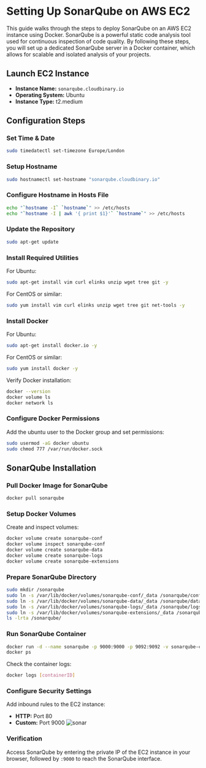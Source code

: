 # Setting Up SonarQube on AWS EC2

This guide walks through the steps to deploy SonarQube on an AWS EC2 instance using Docker. SonarQube is a powerful static code analysis tool used for continuous inspection of code quality. By following these steps, you will set up a dedicated SonarQube server in a Docker container, which allows for scalable and isolated analysis of your projects.

## Launch EC2 Instance

- **Instance Name:** `sonarqube.cloudbinary.io`
- **Operating System:** Ubuntu
- **Instance Type:** t2.medium

## Configuration Steps

### Set Time & Date

```bash
sudo timedatectl set-timezone Europe/London
```

### Setup Hostname

```bash
sudo hostnamectl set-hostname "sonarqube.cloudbinary.io"
```

### Configure Hostname in Hosts File

```bash
echo "`hostname -I` `hostname`" >> /etc/hosts
echo "`hostname -I | awk '{ print $1}'` `hostname`" >> /etc/hosts
```

### Update the Repository

```bash
sudo apt-get update
```

### Install Required Utilities

For Ubuntu:

```bash
sudo apt-get install vim curl elinks unzip wget tree git -y
```

For CentOS or similar:

```bash
sudo yum install vim curl elinks unzip wget tree git net-tools -y
```

### Install Docker

For Ubuntu:

```bash
sudo apt-get install docker.io -y
```

For CentOS or similar:

```bash
sudo yum install docker -y
```

Verify Docker installation:

```bash
docker --version
docker volume ls
docker network ls
```

### Configure Docker Permissions

Add the ubuntu user to the Docker group and set permissions:

```bash
sudo usermod -aG docker ubuntu
sudo chmod 777 /var/run/docker.sock
```

## SonarQube Installation

### Pull Docker Image for SonarQube

```bash
docker pull sonarqube
```

### Setup Docker Volumes

Create and inspect volumes:

```bash
docker volume create sonarqube-conf
docker volume inspect sonarqube-conf
docker volume create sonarqube-data
docker volume create sonarqube-logs
docker volume create sonarqube-extensions
```

### Prepare SonarQube Directory

```bash
sudo mkdir /sonarqube
sudo ln -s /var/lib/docker/volumes/sonarqube-conf/_data /sonarqube/conf
sudo ln -s /var/lib/docker/volumes/sonarqube-data/_data /sonarqube/data
sudo ln -s /var/lib/docker/volumes/sonarqube-logs/_data /sonarqube/logs
sudo ln -s /var/lib/docker/volumes/sonarqube-extensions/_data /sonarqube/extensions
ls -lrta /sonarqube/
```

### Run SonarQube Container

```bash
docker run -d --name sonarqube -p 9000:9000 -p 9092:9092 -v sonarqube-conf:/sonarqube/conf -v sonarqube-data:/sonarqube/data -v sonarqube-logs:/sonarqube/logs -v sonarqube-extensions:/sonarqube/extensions sonarqube
docker ps
```

Check the container logs:

```bash
docker logs [containerID]
```

### Configure Security Settings

Add inbound rules to the EC2 instance:

- **HTTP:** Port 80
- **Custom:** Port 9000
![sonar](/images/sonarqube-security)

### Verification

Access SonarQube by entering the private IP of the EC2 instance in your browser, followed by `:9000` to reach the SonarQube interface.
